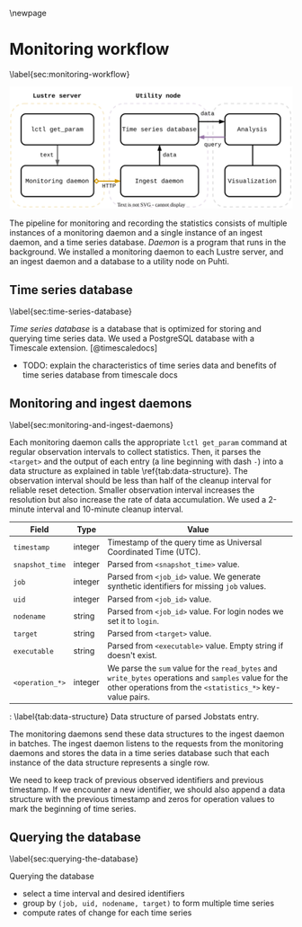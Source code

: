 \newpage

# Monitoring workflow
\label{sec:monitoring-workflow}

![](figures/lustre-monitor.drawio.svg)

The pipeline for monitoring and recording the statistics consists of multiple instances of a monitoring daemon and a single instance of an ingest daemon, and a time series database.
*Daemon* is a program that runs in the background.
We installed a monitoring daemon to each Lustre server, and an ingest daemon and a database to a utility node on Puhti.


## Time series database
\label{sec:time-series-database}

*Time series database* is a database that is optimized for storing and querying time series data.
We used a PostgreSQL database with a Timescale extension.
[@timescaledocs]

- TODO: explain the characteristics of time series data and benefits of time series database from timescale docs


## Monitoring and ingest daemons
\label{sec:monitoring-and-ingest-daemons}

Each monitoring daemon calls the appropriate `lctl get_param` command at regular observation intervals to collect statistics.
Then, it parses the `<target>` and the output of each entry (a line beginning with dash `-`) into a data structure as explained in table \ref{tab:data-structure}.
The observation interval should be less than half of the cleanup interval for reliable reset detection.
Smaller observation interval increases the resolution but also increase the rate of data accumulation.
We used a 2-minute interval and 10-minute cleanup interval.

Field | Type | Value
---|-|---------
`timestamp` | integer | Timestamp of the query time as Universal Coordinated Time (UTC).
`snapshot_time` | integer | Parsed from `<snapshot_time>` value.
`job` | integer | Parsed from `<job_id>` value. We generate synthetic identifiers for missing `job` values.
`uid` | integer | Parsed from `<job_id>` value.
`nodename` | string | Parsed from `<job_id>` value. For login nodes we set it to `login`.
`target` | string | Parsed from `<target>` value.
`executable` | string | Parsed from `<executable>` value. Empty string if doesn't exist.
`<operation_*>` | integer | We parse the `sum` value for the `read_bytes` and `write_bytes` operations and `samples` value for the other operations from the `<statistics_*>` key-value pairs.

: \label{tab:data-structure}
Data structure of parsed Jobstats entry.

The monitoring daemons send these data structures to the ingest daemon in batches.
The ingest daemon listens to the requests from the monitoring daemons and stores the data in a time series database such that each instance of the data structure represents a single row.

We need to keep track of previous observed identifiers and previous timestamp.
If we encounter a new identifier, we should also append a data structure with the previous timestamp and zeros for operation values to mark the beginning of time series.


## Querying the database
\label{sec:querying-the-database}

Querying the database

* select a time interval and desired identifiers
* group by `(job, uid, nodename, target)` to form multiple time series
* compute rates of change for each time series

